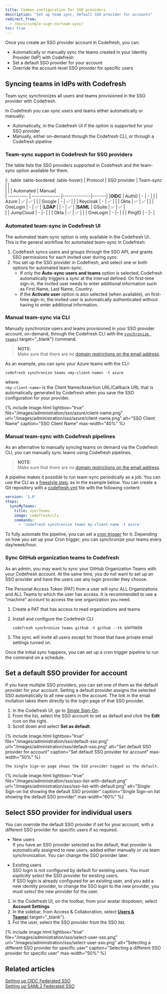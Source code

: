 ```yaml
---
title: Common configuration for SSO providers
description: "Set up team sync, default SSO provider for accounts"
redirect_from:
  - /docs/single-sign-on/team-sync/
toc: true
---
```


Once you create an SSO provider account in Codefresh, you can:
* Automatically or manually sync the teams created in your Identity Provider (IdP) with Codefresh
* Set a default SSO provider for your account
* Override the account-level SSO provider for specific users


## Syncing teams in IdPs with Codefresh
Team sync synchronizes all users and teams provisioned in the SSO provider with Codefresh. 

In Codefresh you can sync users and teams either automatically or manually:
* Automatically, in the Codefresh UI if the option is supported for your SSO provider 
* Manually, either on-demand through the Codefresh CLI, or through a Codefresh pipeline

<!---
### Multi-account team-sync in Codefresh for SSO providers
SSO providers can sync users from multiple accounts, in addition to the primary account associated with the specific SSO integration.
This functionality benfits enterprises that manage multiple accounts for a single customer, as it streamlines the sync process through a single operation. 
If a customer has dev and prod accounts in Codefresh, they can set up an SSO integration for one of the accounts, and then specificy the ID of the second account to sync.

Codefresh validates if the user has access to the accounts specified, and during team-sync retrieives the accounts and invites users in teams/groups for those accounts.


-->
### Team-sync support in Codefresh for SSO providers
The table lists the SSO providers supported in Codefresh and the team-sync option available for them.

{: .table .table-bordered .table-hover}
| Protocol   | SSO provider              | Team-sync    | |  
|            |                  | Automated    | Manual|  
| ---------- | --------------   |--------------|-------|
|**OIDC**    | Auth0            | -             | -    |
|            | Azure            | ✅            | ✅    |
|            | Google           | -             | ✅    |
|            | Keycloak         | -             | ✅   |
|            | Okta             | ✅            | ✅  |
|            | OneLogin         | -             | ✅    |
|**LDAP**    |                  | -             | ✅ |
|**SAML**    | GSuite           | ✅            | ✅ |  
|            | JumpCloud        | -             |- |
|            | Okta             | ✅            |  ✅ |
|            | OneLogin         | -             |- |
|            | PingID           | -             |- |



### Automated team-sync in Codefresh UI

The automated team-sync option is only available in the Codefresh UI.  
This is the general workflow for automated team-sync in Codefresh:

1. Codefresh syncs users and groups through the SSO API, and grants SSO permissions for each invited user during sync.
1. You set up the SSO provider in Codefresh, and select one or both options for automated team-sync:
    * If only the **Auto-sync users and teams** option is selected, Codefresh automatically triggers a sync at the interval defined. On first-time sign-in, the invited user needs to enter additional information such as First Name, Last Name, Country.
    * If the **Activate user** option is also selected (when available), on first-time sign-in, the invited user is automatically authenticated without having to enter additional information.  




### Manual team-sync via CLI 

Manually synchronize users and teams provisioned in your SSO provider account, on-demand, through the Codefresh CLI with the [`synchronize teams`](https://codefresh-io.github.io/cli/teams/synchronize-teams/){:target="\_blank"} command.


>**NOTE**:  
 >Make sure that there are no [domain restrictions on the email address](#manual-team-sync-and-email-domain-restrictions).

As an example, you can sync your Azure teams with the CLI: 

```shell
codefresh synchronize teams <my-client-name> -t azure
```
where:  
`<my-client-name>` is the Client Name/Assertion URL/Callback URL that is automatically generated by Codefresh when you save the SSO configuration for your provider.


{% include 
image.html
lightbox="true"
file="/images/administration/sso/azure/client-name.png"
url="/images/administration/sso/azure/client-name.png"
alt="SSO Client Name"
caption="SSO Client Name"
max-width="40%"
%}



### Manual team-sync with Codefresh pipelines

As an alternative to manually syncing teams on demand via the Codefresh CLI, you can manually sync teams using Codefresh pipelines. 

>**NOTE**:  
 >Make sure that there are no [domain restrictions on the email address](#manual-team-sync-and-email-domain-restrictions).

A pipeline makes it possible to run team-sync periodically as a job. You can use the CLI as a [freestyle step]({{site.baseurl}}/docs/pipelines/steps/freestyle/), as in the example below.
You can create a Git repository with a [codefresh.yml]({{site.baseurl}}/docs/pipelines/what-is-the-codefresh-yaml/) file with the following content:

```yaml
version: '1.0'
steps:
  syncMyTeams:
    title: syncTeams
    image: codefresh/cli
    commands:
      - 'codefresh synchronize teams my-client-name -t azure'
```

To fully automate the pipeline, you can set a [cron trigger]({{site.baseurl}}/docs/pipelines/triggers/cron-triggers/) for it. Depending on how you set up your Cron trigger, you can synchronize your teams every day/week/hour. 

### Sync GitHub organization teams to Codefresh

As an admin, you may want to sync your GitHub Organization Teams with your Codefresh account. At the same time, you do not want to set up an SSO provider and have the users use any login provider they choose.

The Personal Access Token (PAT) from a user will sync ALL Organizations and ALL Teams to which the user has access. It is recommended to use a "machine" account to access the one organization you need.

1. Create a PAT that has access to read organizations and teams
1. Install and configure the Codefresh CLI

    `codefresh synchronize teams github -t github --tk $GHTOKEN`

1. The sync will invite all users except for those that have private email settings turned on.

Once the initial sync happens, you can set up a cron trigger pipeline to run the command on a schedule.

## Set a default SSO provider for account

If you have multiple SSO providers, you can set one of them as the default provider for your account. 
Setting a default provider assigns the selected SSO automatically to all new users in the account. The link in the email invitation takes them directly to the login page of that SSO provider.

1. In the Codefresh UI, go to [Single Sign-On](https://g.codefresh.io/2.0/account-settings/single-sign-on).
1. From the list, select the SSO account to set as default and click the **Edit** icon on the right.
1. Scroll down and select **Set as default**. 

{% include 
image.html
lightbox="true"
file="/images/administration/sso/default-sso.png"
url="/images/administration/sso/default-sso.png"
alt="Set default SSO provider for account"
caption="Set default SSO provider for account"
max-width="50%"
%}

    The Single Sign-on page shows the SSO provider tagged as the default.

{% include 
image.html
lightbox="true"
file="/images/administration/sso/sso-list-with-default.png"
url="/images/administration/sso/sso-list-with-default.png"
alt="Single Sign-on list showing the default SSO provider"
caption="Single Sign-on list showing the default SSO provider"
max-width="60%"
%}


## Select SSO provider for individual users

You can override the default SSO provider if set for your account, with a different SSO provider for specific users if so required.  
* New users   
  If you have an SSO provider selected as the default, that provider is automatically assigned to new users, added either manually or via team synchronization. 
  You can change the SSO provider later. 

* Existing users  
  SSO login is not configured by default for existing users. You must _explicitly select_ the SSO provider for existing users.  
  If SSO login is already configured for an existing user, and you add a new identity provider, to change the SSO login to the new provider, you must _select_ the new provider for the user. 

1. In the Codefresh UI, on the toolbar, from your avatar dropdown, select **Account Settings**.
1. In the sidebar, from Access & Collaboration, select [**Users & Teams**](https://g.codefresh.io/account-admin/collaborators/users){:target="\_blank"}.   
1. For the user, select the SSO provider from the SSO list.

{% include 
image.html
lightbox="true"
file="/images/administration/sso/select-user-sso.png"
url="/images/administration/sso/select-user-sso.png"
alt="Selecting a different SSO provider for specific user"
caption="Selecting a different SSO provider for specific user"
max-width="50%"
%}

## Related articles
[Setting up OIDC Federated SSO]({{site.baseurl}}/docs/administration/single-sign-on/oidc)  
[Setting up SAML2 Federated SSO]({{site.baseurl}}/docs/administration/single-sign-on/saml)  



